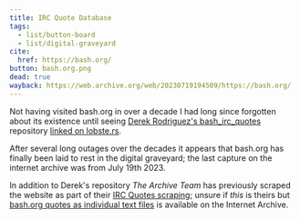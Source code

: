 ```yaml
---
title: IRC Quote Database
tags:
  - list/button-board
  - list/digital-graveyard
cite:
  href: https://bash.org/
button: bash.org.png
dead: true
wayback: https://web.archive.org/web/20230719194509/https://bash.org/
---
```


Not having visited bash.org in over a decade I had long since forgotten about its existence until seeing [Derek Rodriguez's bash_irc_quotes](https://gitlab.com/dwrodri/bash_irc_quotes) repository [linked on lobste.rs](https://lobste.rs/s/mtksdi/bash_irc_quotes_unoffficial_cleaned_irc). 

After several long outages over the decades it appears that bash.org has finally been laid to rest in the digital graveyard; the last capture on the internet archive was from July 19th 2023.

In addition to Derek's repository _The Archive Team_ has previously scraped the website as part of their [IRC Quotes scraping](https://wiki.archiveteam.org/index.php/IRC_Quotes); unsure if _this_ is theirs but [bash.org quotes as individual text files](https://archive.org/details/bash.org.txt) is available on the Internet Archive.